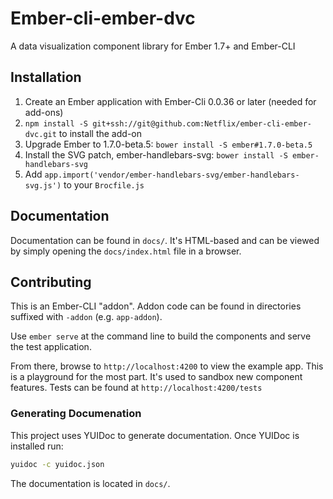 Ember-cli-ember-dvc
===============================

A data visualization component library for Ember 1.7+ and Ember-CLI

## Installation

1. Create an Ember application with Ember-Cli 0.0.36 or later (needed for add-ons)
2. `npm install -S git+ssh://git@github.com:Netflix/ember-cli-ember-dvc.git` to install the add-on
3. Upgrade Ember to 1.7.0-beta.5:  `bower install -S ember#1.7.0-beta.5`
3. Install the SVG patch, ember-handlebars-svg: `bower install -S ember-handlebars-svg`
4. Add `app.import('vendor/ember-handlebars-svg/ember-handlebars-svg.js')` to your `Brocfile.js`

## Documentation

Documentation can be found in `docs/`. It's HTML-based and can be viewed by simply opening the `docs/index.html` file in a browser.

## Contributing

This is an Ember-CLI "addon". Addon code can be found in directories suffixed with `-addon` (e.g. `app-addon`).

Use `ember serve` at the command line to build the components and serve the test application.

From there, browse to `http://localhost:4200` to view the example app. This is a playground for the most part.
It's used to sandbox new component features. Tests can be found at `http://localhost:4200/tests`

### Generating Documenation

This project uses YUIDoc to generate documentation. Once YUIDoc is installed run:

```sh
yuidoc -c yuidoc.json 
```

The documentation is located in `docs/`.